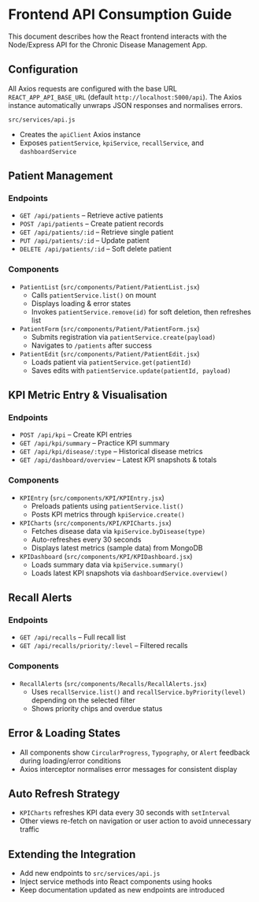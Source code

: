 # Frontend API Consumption Guide

This document describes how the React frontend interacts with the Node/Express API for the Chronic Disease Management App.

## Configuration

All Axios requests are configured with the base URL `REACT_APP_API_BASE_URL` (default `http://localhost:5000/api`). The Axios instance automatically unwraps JSON responses and normalises errors.

```
src/services/api.js
```
- Creates the `apiClient` Axios instance
- Exposes `patientService`, `kpiService`, `recallService`, and `dashboardService`

## Patient Management

### Endpoints
- `GET /api/patients` – Retrieve active patients
- `POST /api/patients` – Create patient records
- `GET /api/patients/:id` – Retrieve single patient
- `PUT /api/patients/:id` – Update patient
- `DELETE /api/patients/:id` – Soft delete patient

### Components
- `PatientList` (`src/components/Patient/PatientList.jsx`)
  - Calls `patientService.list()` on mount
  - Displays loading & error states
  - Invokes `patientService.remove(id)` for soft deletion, then refreshes list
- `PatientForm` (`src/components/Patient/PatientForm.jsx`)
  - Submits registration via `patientService.create(payload)`
  - Navigates to `/patients` after success
- `PatientEdit` (`src/components/Patient/PatientEdit.jsx`)
  - Loads patient via `patientService.get(patientId)`
  - Saves edits with `patientService.update(patientId, payload)`

## KPI Metric Entry & Visualisation

### Endpoints
- `POST /api/kpi` – Create KPI entries
- `GET /api/kpi/summary` – Practice KPI summary
- `GET /api/kpi/disease/:type` – Historical disease metrics
- `GET /api/dashboard/overview` – Latest KPI snapshots & totals

### Components
- `KPIEntry` (`src/components/KPI/KPIEntry.jsx`)
  - Preloads patients using `patientService.list()`
  - Posts KPI metrics through `kpiService.create()`
- `KPICharts` (`src/components/KPI/KPICharts.jsx`)
  - Fetches disease data via `kpiService.byDisease(type)`
  - Auto-refreshes every 30 seconds
  - Displays latest metrics (sample data) from MongoDB
- `KPIDashboard` (`src/components/KPI/KPIDashboard.jsx`)
  - Loads summary data via `kpiService.summary()`
  - Loads latest KPI snapshots via `dashboardService.overview()`

## Recall Alerts

### Endpoints
- `GET /api/recalls` – Full recall list
- `GET /api/recalls/priority/:level` – Filtered recalls

### Components
- `RecallAlerts` (`src/components/Recalls/RecallAlerts.jsx`)
  - Uses `recallService.list()` and `recallService.byPriority(level)` depending on the selected filter
  - Shows priority chips and overdue status

## Error & Loading States
- All components show `CircularProgress`, `Typography`, or `Alert` feedback during loading/error conditions
- Axios interceptor normalises error messages for consistent display

## Auto Refresh Strategy
- `KPICharts` refreshes KPI data every 30 seconds with `setInterval`
- Other views re-fetch on navigation or user action to avoid unnecessary traffic

## Extending the Integration
- Add new endpoints to `src/services/api.js`
- Inject service methods into React components using hooks
- Keep documentation updated as new endpoints are introduced
